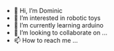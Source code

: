 - 👋 Hi, I’m Dominic
- 👀 I’m interested in robotic toys
- 🌱 I’m currently learning arduino
- 💞️ I’m looking to collaborate on ...
- 📫 How to reach me ...

<!---
domlee100/domlee100 is a ✨ special ✨ repository because its `README.md` (this file) appears on your GitHub profile.
You can click the Preview link to take a look at your changes.
--->

